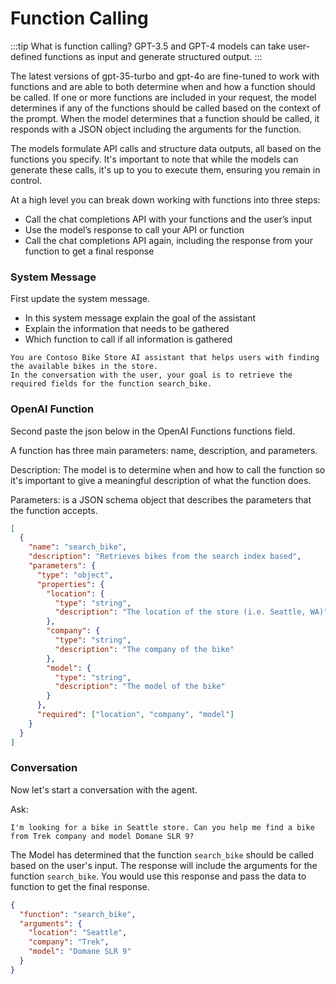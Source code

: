 # Function Calling

:::tip What is function calling?
GPT-3.5 and GPT-4 models can take user-defined functions as input and generate structured output.
:::

The latest versions of gpt-35-turbo and gpt-4o are fine-tuned to work with functions and are able to both determine when and how a function should be called. If one or more functions are included in your request, the model determines if any of the functions should be called based on the context of the prompt. When the model determines that a function should be called, it responds with a JSON object including the arguments for the function.

The models formulate API calls and structure data outputs, all based on the functions you specify. It's important to note that while the models can generate these calls, it's up to you to execute them, ensuring you remain in control.

At a high level you can break down working with functions into three steps:

- Call the chat completions API with your functions and the user’s input
- Use the model’s response to call your API or function
- Call the chat completions API again, including the response from your function to get a final response

### System Message

First update the system message.

- In this system message explain the goal of the assistant
- Explain the information that needs to be gathered
- Which function to call if all information is gathered

```text title="System Message"
You are Contoso Bike Store AI assistant that helps users with finding the available bikes in the store.
In the conversation with the user, your goal is to retrieve the required fields for the function search_bike.
```

### OpenAI Function

Second paste the json below in the OpenAI Functions functions field.

A function has three main parameters: name, description, and parameters.

Description: The model is to determine when and how to call the function so it's important to give a meaningful description of what the function does.

Parameters: is a JSON schema object that describes the parameters that the function accepts.

```json title="Functions"
[
  {
    "name": "search_bike",
    "description": "Retrieves bikes from the search index based",
    "parameters": {
      "type": "object",
      "properties": {
        "location": {
          "type": "string",
          "description": "The location of the store (i.e. Seattle, WA)"
        },
        "company": {
          "type": "string",
          "description": "The company of the bike"
        },
        "model": {
          "type": "string",
          "description": "The model of the bike"
        }
      },
      "required": ["location", "company", "model"]
    }
  }
]
```

### Conversation

Now let's start a conversation with the agent.

Ask:

```text title="User Message"
I'm looking for a bike in Seattle store. Can you help me find a bike from Trek company and model Domane SLR 9?
```

The Model has determined that the function `search_bike` should be called based on the user's input. The response will include the arguments for the function `search_bike`. You would use this response and pass the data to function to get the final response.

```json title="Response"
{
  "function": "search_bike",
  "arguments": {
    "location": "Seattle",
    "company": "Trek",
    "model": "Domane SLR 9"
  }
}
```
